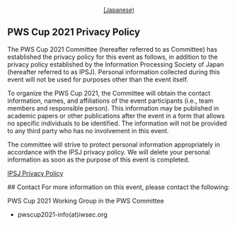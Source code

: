 <div style="text-align: center;">
 <font size="2">
  <a href="./privacy_policy.html">[Japanese]</a>
 </font>
</div>

## PWS Cup 2021 Privacy Policy

The PWS Cup 2021 Committee (hereafter referred to as Committee) has established the privacy policy for this event as follows, in addition to the privacy policy established by the Information Processing Society of Japan (hereafter referred to as IPSJ).
Personal information collected during this event will not be used for purposes other than the event itself.

To organize the PWS Cup 2021, the Committee will obtain the contact information, names, and affiliations of the event participants (i.e., team members and responsible person).
This information may be published in academic papers or other publications after the event in a form that allows no specific individuals to be identified. The information will not be provided to any third party who has no involvement in this event.

The committee will strive to protect personal information appropriately in accordance with the IPSJ privacy policy. We will delete your personal information as soon as the purpose of this event is completed.

[IPSJ Privacy Policy](https://www.ipsj.or.jp/english/privacypolicy_e.html)

## Contact
For more information on this event, please contact the following:

PWS Cup 2021 Working Group in the PWS Committee

  - pwscup2021-info(at)iwsec.org
